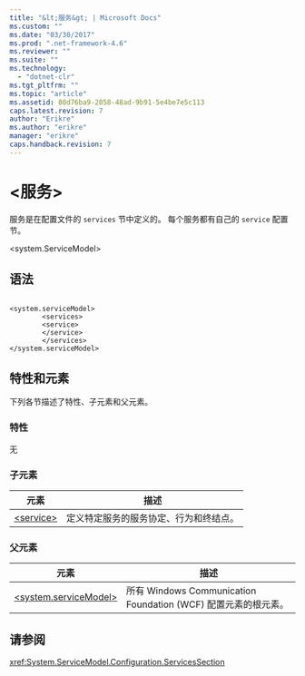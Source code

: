 ```yaml
---
title: "&lt;服务&gt; | Microsoft Docs"
ms.custom: ""
ms.date: "03/30/2017"
ms.prod: ".net-framework-4.6"
ms.reviewer: ""
ms.suite: ""
ms.technology: 
  - "dotnet-clr"
ms.tgt_pltfrm: ""
ms.topic: "article"
ms.assetid: 80d76ba9-2058-48ad-9b91-5e4be7e5c113
caps.latest.revision: 7
author: "Erikre"
ms.author: "erikre"
manager: "erikre"
caps.handback.revision: 7
---
```

# &lt;服务&gt;
服务是在配置文件的 `services` 节中定义的。  每个服务都有自己的 `service` 配置节。  
  
 \<system.ServiceModel\>  
  
## 语法  
  
```  
  
<system.serviceModel>  
        <services>  
        <service>  
        </service>  
        </services>  
</system.serviceModel>  
```  
  
## 特性和元素  
 下列各节描述了特性、子元素和父元素。  
  
### 特性  
 无  
  
### 子元素  
  
|元素|描述|  
|--------|--------|  
|[\<service\>](../../../../../docs/framework/configure-apps/file-schema/wcf/service.md)|定义特定服务的服务协定、行为和终结点。|  
  
### 父元素  
  
|元素|描述|  
|--------|--------|  
|[\<system.serviceModel\>](../../../../../docs/framework/configure-apps/file-schema/wcf/system-servicemodel.md)|所有 Windows Communication Foundation \(WCF\) 配置元素的根元素。|  
  
## 请参阅  
 <xref:System.ServiceModel.Configuration.ServicesSection>
